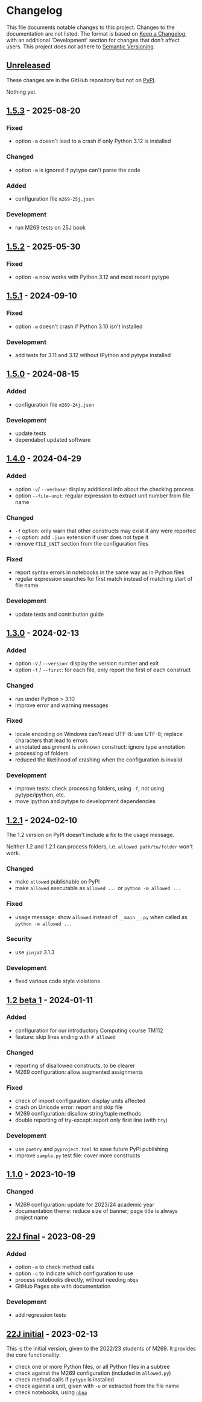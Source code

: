 # Changelog

This file documents notable changes to this project.
Changes to the documentation are not listed.
The format is based on [Keep a Changelog](https://keepachangelog.com),
with an additional 'Development' section for changes that don't affect users.
This project does *not* adhere to [Semantic Versioning](https://semver.org).

<!-- Per release: Added / Changed / Deprecated / Removed / Fixed / Security -->

## [Unreleased](https://github.com/dsa-ou/allowed/compare/v1.5.3...HEAD)
These changes are in the GitHub repository but not on [PyPI](https://pypi.org/project/allowed).

Nothing yet.

## [1.5.3](https://github.com/dsa-ou/allowed/compare/v1.5.2...v1.5.3) - 2025-08-20
### Fixed
- option `-m` doesn't lead to a crash if only Python 3.12 is installed

### Changed
- option `-m` is ignored if pytype can't parse the code

### Added
- configuration file `m269-25j.json`

### Development
- run M269 tests on 25J book

## [1.5.2](https://github.com/dsa-ou/allowed/compare/v1.5.1...v1.5.2) - 2025-05-30
### Fixed
- option `-m` now works with Python 3.12 and most recent pytype

## [1.5.1](https://github.com/dsa-ou/allowed/compare/v1.5.0...v1.5.1) - 2024-09-10
### Fixed
- option `-m` doesn't crash if Python 3.10 isn't installed

### Development
- add tests for 3.11 and 3.12 without IPython and pytype installed

## [1.5.0](https://github.com/dsa-ou/allowed/compare/v1.4.0...v1.5.0) - 2024-08-15
### Added
- configuration file `m269-24j.json`

### Development
- update tests
- dependabot updated software

## [1.4.0](https://github.com/dsa-ou/allowed/compare/v1.3.0...v1.4.0) - 2024-04-29
### Added
- option `-v`/ `--verbose`: display additional info about the checking process
- option `--file-unit`: regular expression to extract unit number from file name

### Changed
- `-f` option: only warn that other constructs may exist if any were reported
- `-c` option: add `.json` extension if user does not type it
- remove `FILE_UNIT` section from the configuration files

### Fixed
- report syntax errors in notebooks in the same way as in Python files
- regular expression searches for first match instead of matching start of file name

### Development
- update tests and contribution guide

## [1.3.0](https://github.com/dsa-ou/allowed/compare/v1.2.1...v1.3.0) - 2024-02-13
### Added
- option `-V` / `--version`: display the version number and exit
- option `-f` / `--first`: for each file, only report the first of each construct

### Changed
- run under Python > 3.10
- improve error and warning messages

### Fixed
- locale encoding on Windows can't read UTF-8: use UTF-8; replace characters that lead to errors
- annotated assignment is unknown construct: ignore type annotation
- processing of folders
- reduced the likelihood of crashing when the configuration is invalid

### Development
- improve tests: check processing folders, using `-f`, not using pytype/ipython, etc.
- move ipython and pytype to development dependencies

## [1.2.1](https://github.com/dsa-ou/allowed/compare/v1.2b1...v1.2.1) - 2024-02-10
The 1.2 version on PyPI doesn't include a fix to the usage message.

Neither 1.2 and 1.2.1 can process folders, i.e. `allowed path/to/folder` won't work.

### Changed
- make `allowed` publishable on PyPI
- make `allowed` executable as `allowed ...` or `python -m allowed ...`

### Fixed
- usage message: show `allowed` instead of `__main__.py` when called as `python -m allowed ...`

### Security
- use `jinja2` 3.1.3

### Development
- fixed various code style violations

## [1.2 beta 1](https://github.com/dsa-ou/allowed/compare/v1.1.0...v1.2b1) - 2024-01-11

### Added
- configuration for our introductory Computing course TM112
- feature: skip lines ending with `# allowed`

### Changed
- reporting of disallowed constructs, to be clearer
- M269 configuration: allow augmented assignments

### Fixed
- check of import configuration: display units affected
- crash on Unicode error: report and skip file
- M269 configuration: disallow string/tuple methods
- double reporting of try-except: report only first line (with `try`)

### Development
- use `poetry` and `pyproject.toml` to ease future PyPI publishing
- improve `sample.py` test file: cover more constructs

## [1.1.0](https://github.com/dsa-ou/allowed/compare/22J-final...v1.1.0) - 2023-10-19

### Changed
- M269 configuration: update for 2023/24 academic year
- documentation theme: reduce size of banner; page title is always project name

## [22J final](https://github.com/dsa-ou/allowed/compare/22J-initial...22J-final) - 2023-08-29

### Added
- option `-m` to check method calls
- option `-c` to indicate which configuration to use
- process notebooks directly, without needing `nbqa`
- GitHub Pages site with documentation

### Development
- add regression tests

## [22J initial](https://github.com/dsa-ou/allowed/releases/tag/22J-initial) - 2023-02-13

This is the initial version, given to the 2022/23 students of M269.
It provides the core functionality:
- check one or more Python files, or all Python files in a subtree
- check against the M269 configuration (included in `allowed.py`)
- check method calls if `pytype` is installed
- check against a unit, given with `-u` or extracted from the file name
- check notebooks, using [`nbqa`](https://nbqa.readthedocs.io/en/latest/readme.html)
